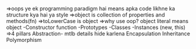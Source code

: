 =>oops ye ek programming paradigm hai means apka code likhne ka structure kya hai ya style
=>object is collection of properties and methods(fn)
=>toLowerCase is object
=>why use oop?
object literal means object
-Constructor function
-Prototypes
-Classes
-Instances (new, this)
=>4 pillars
Abstraction- mtlb details hide karlena 
Encapsulation Inheritance  Polymorphism










